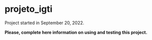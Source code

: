# projeto_igti

Project started in September 20, 2022.

**Please, complete here information on using and testing this project.**